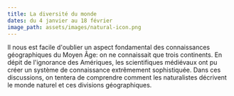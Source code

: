 ```yaml
---
title: La diversité du monde
dates: du 4 janvier au 18 février
image_path: assets/images/natural-icon.png
---
```

Il nous est facile d'oublier un aspect fondamental des connaissances géographiques du Moyen Âge: on ne connaissait que trois continents. En dépit de l'ignorance des Amériques, les scientifiques médiévaux ont pu créer un système de connaissance extrêmement sophistiquée. Dans ces discussions, on tentera de comprendre comment les naturalistes décrivent le monde naturel et ces divisions géographiques. 